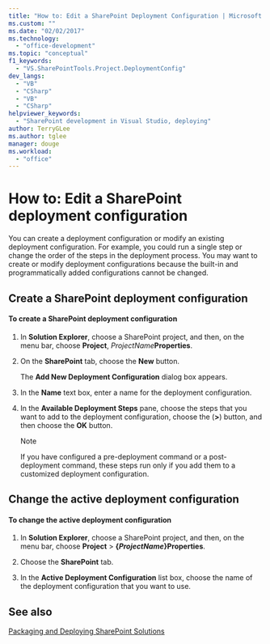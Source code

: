 ```yaml
---
title: "How to: Edit a SharePoint Deployment Configuration | Microsoft Docs"
ms.custom: ""
ms.date: "02/02/2017"
ms.technology: 
  - "office-development"
ms.topic: "conceptual"
f1_keywords: 
  - "VS.SharePointTools.Project.DeploymentConfig"
dev_langs: 
  - "VB"
  - "CSharp"
  - "VB"
  - "CSharp"
helpviewer_keywords: 
  - "SharePoint development in Visual Studio, deploying"
author: TerryGLee
ms.author: tglee
manager: douge
ms.workload: 
  - "office"
---
```

# How to: Edit a SharePoint deployment configuration
  You can create a deployment configuration or modify an existing deployment configuration. For example, you could run a single step or change the order of the steps in the deployment process. You may want to create or modify deployment configurations because the built-in and programmatically added configurations cannot be changed.  
  
## Create a SharePoint deployment configuration  
  
#### To create a SharePoint deployment configuration  
  
1.  In **Solution Explorer**, choose a SharePoint project, and then, on the menu bar, choose **Project**, *ProjectName***Properties**.  
  
2.  On the **SharePoint** tab, choose the **New** button.  
  
     The **Add New Deployment Configuration** dialog box appears.  
  
3.  In the **Name** text box, enter a name for the deployment configuration.  
  
4.  In the **Available Deployment Steps** pane, choose the steps that you want to add to the deployment configuration, choose the (**>**) button, and then choose the **OK** button.  
  
    > [!NOTE]  
    >  If you have configured a pre-deployment command or a post-deployment command, these steps run only if you add them to a customized deployment configuration.  
  
## Change the active deployment configuration  
  
#### To change the active deployment configuration  
  
1.  In **Solution Explorer**, choose a SharePoint project, and then, on the menu bar, choose **Project** > **{*ProjectName*}Properties**.  
  
2.  Choose the **SharePoint** tab.  
  
3.  In the **Active Deployment Configuration** list box, choose the name of the deployment configuration that you want to use.  
  
## See also
 [Packaging and Deploying SharePoint Solutions](../sharepoint/packaging-and-deploying-sharepoint-solutions.md)  
  
